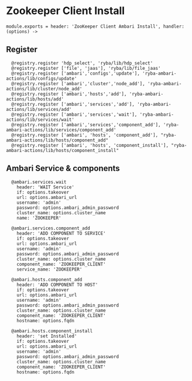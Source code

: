 
# Zookeeper Client Install

    module.exports = header: 'ZooKeeper Client Ambari Install', handler: (options) ->

## Register

      @registry.register 'hdp_select', 'ryba/lib/hdp_select'
      @registry.register ['file', 'jaas'], 'ryba/lib/file_jaas'
      @registry.register ['ambari','configs','update'], 'ryba-ambari-actions/lib/configs/update'
      @registry.register ['ambari','cluster','node_add'], 'ryba-ambari-actions/lib/cluster/node_add'
      @registry.register ['ambari','hosts','add'], 'ryba-ambari-actions/lib/hosts/add'
      @registry.register ['ambari','services','add'], 'ryba-ambari-actions/lib/services/add'
      @registry.register ['ambari','services','wait'], 'ryba-ambari-actions/lib/services/wait'
      @registry.register ['ambari','services','component_add'], 'ryba-ambari-actions/lib/services/component_add'
      @registry.register ['ambari', 'hosts', 'component_add'], "ryba-ambari-actions/lib/hosts/component_add"
      @registry.register ['ambari', 'hosts', 'component_install'], "ryba-ambari-actions/lib/hosts/component_install"

## Ambari Service & components

      @ambari.services.wait
        header: 'WAIT Service'
        if: options.takeover
        url: options.ambari_url
        username: 'admin'
        password: options.ambari_admin_password
        cluster_name: options.cluster_name
        name: 'ZOOKEEPER'

      @ambari.services.component_add
        header: 'ADD COMPONENT TO SERVICE'
        if: options.takeover
        url: options.ambari_url
        username: 'admin'
        password: options.ambari_admin_password
        cluster_name: options.cluster_name
        component_name: 'ZOOKEEPER_CLIENT'
        service_name: 'ZOOKEEPER'

      @ambari.hosts.component_add
        header: 'ADD COMPONENT TO HOST'
        if: options.takeover
        url: options.ambari_url
        username: 'admin'
        password: options.ambari_admin_password
        cluster_name: options.cluster_name
        component_name: 'ZOOKEEPER_CLIENT'
        hostname: options.fqdn

      @ambari.hosts.component_install
        header: 'set Installed'
        if: options.takeover
        url: options.ambari_url
        username: 'admin'
        password: options.ambari_admin_password
        cluster_name: options.cluster_name
        component_name: 'ZOOKEEPER_CLIENT'
        hostname: options.fqdn
